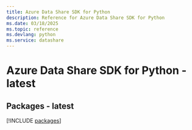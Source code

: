 ```yaml
---
title: Azure Data Share SDK for Python
description: Reference for Azure Data Share SDK for Python
ms.date: 03/18/2025
ms.topic: reference
ms.devlang: python
ms.service: datashare
---
```

# Azure Data Share SDK for Python - latest
## Packages - latest
[!INCLUDE [packages](data-share-index.md)]